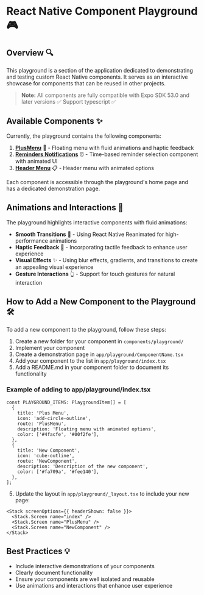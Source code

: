 # React Native Component Playground 🎮

## Overview 🔍

This playground is a section of the application dedicated to demonstrating and testing custom React Native components. It serves as an interactive showcase for components that can be reused in other projects.

> **Note:** All components are fully compatible with Expo SDK 53.0 and later versions ✅
> Support typescript ✅

## Available Components ✨

Currently, the playground contains the following components:

1. **[PlusMenu](./components/playground/PlusMenu)** 🔘 - Floating menu with fluid animations and haptic feedback
2. **[Reminders Notifications](./components/playground/ReminidersNotifications)** ⏰ - Time-based reminder selection component with animated UI
3. **[Header Menu](./components/playground/HeaderMenu)** 📋 - Header menu with animated options

Each component is accessible through the playground's home page and has a dedicated demonstration page.

## Animations and Interactions 🚀

The playground highlights interactive components with fluid animations:

- **Smooth Transitions** 🌊 - Using React Native Reanimated for high-performance animations
- **Haptic Feedback** 📳 - Incorporating tactile feedback to enhance user experience
- **Visual Effects** ✨ - Using blur effects, gradients, and transitions to create an appealing visual experience
- **Gesture Interactions** 👆 - Support for touch gestures for natural interaction

## How to Add a New Component to the Playground 🛠️

To add a new component to the playground, follow these steps:

1. Create a new folder for your component in `components/playground/`
2. Implement your component
3. Create a demonstration page in `app/playground/ComponentName.tsx`
4. Add your component to the list in `app/playground/index.tsx`
5. Add a README.md in your component folder to document its functionality

### Example of adding to app/playground/index.tsx

```tsx
const PLAYGROUND_ITEMS: PlaygroundItem[] = [
  {
    title: 'Plus Menu',
    icon: 'add-circle-outline',
    route: 'PlusMenu',
    description: 'Floating menu with animated options',
    color: ['#4facfe', '#00f2fe'],
  },
  {
    title: 'New Component',
    icon: 'cube-outline',
    route: 'NewComponent',
    description: 'Description of the new component',
    color: ['#fa709a', '#fee140'],
  },
];
```

5. Update the layout in `app/playground/_layout.tsx` to include your new page:

```tsx
<Stack screenOptions={{ headerShown: false }}>
  <Stack.Screen name="index" />
  <Stack.Screen name="PlusMenu" />
  <Stack.Screen name="NewComponent" />
</Stack>
```

## Best Practices 💡

- Include interactive demonstrations of your components
- Clearly document functionality
- Ensure your components are well isolated and reusable
- Use animations and interactions that enhance user experience
